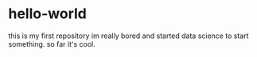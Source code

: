 # hello-world
this is my first repository
im really bored and started data science to start something. so far it's cool. 
